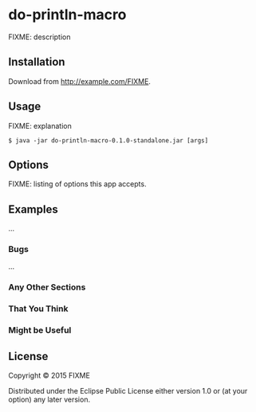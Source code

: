 # do-println-macro

FIXME: description

## Installation

Download from http://example.com/FIXME.

## Usage

FIXME: explanation

    $ java -jar do-println-macro-0.1.0-standalone.jar [args]

## Options

FIXME: listing of options this app accepts.

## Examples

...

### Bugs

...

### Any Other Sections
### That You Think
### Might be Useful

## License

Copyright © 2015 FIXME

Distributed under the Eclipse Public License either version 1.0 or (at
your option) any later version.
